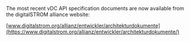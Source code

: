 The most recent vDC API specification documents are now available from the digitalSTROM alliance website:

[www.digitalstrom.org/allianz/entwickler/architekturdokumente](https://www.digitalstrom.org/allianz/entwickler/architekturdokumente/)